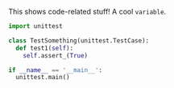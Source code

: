 <!--PREAMBLE
date: 2018-01-30
postTitle: "Code related stuff"
tags:
  - awesome
-->

This shows code-related stuff! A cool `variable`.

```python
import unittest

class TestSomething(unittest.TestCase):
  def test1(self):
    self.assert_(True)

if __name__ == '__main__':
  unittest.main()
```